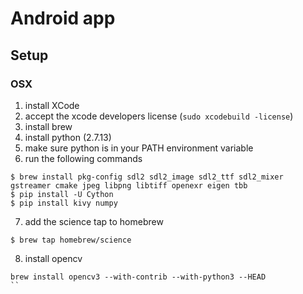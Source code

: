 # Android app

## Setup

### OSX

1. install XCode
2. accept the xcode developers license (```sudo xcodebuild -license```)
3. install brew
4. install python (2.7.13)
5. make sure python is in your PATH environment variable
6. run the following commands

```
$ brew install pkg-config sdl2 sdl2_image sdl2_ttf sdl2_mixer gstreamer cmake jpeg libpng libtiff openexr eigen tbb
$ pip install -U Cython
$ pip install kivy numpy
```

7. add the science tap to homebrew

```
$ brew tap homebrew/science
```
8. install opencv
```
brew install opencv3 --with-contrib --with-python3 --HEAD
``